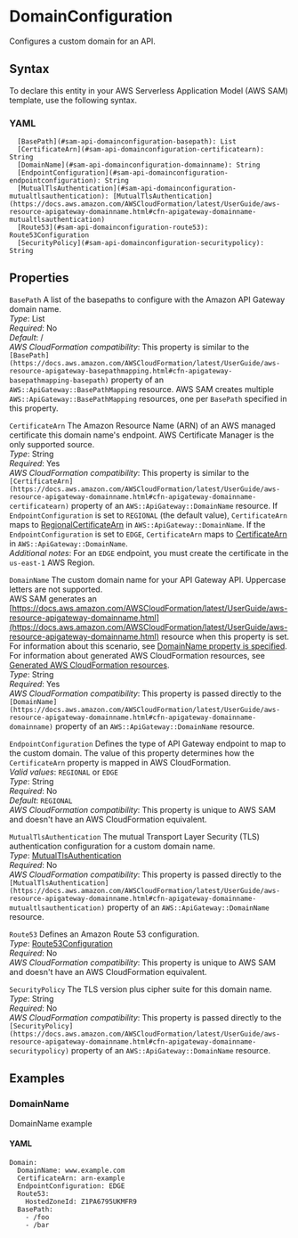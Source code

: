# DomainConfiguration<a name="sam-property-api-domainconfiguration"></a>

Configures a custom domain for an API\.

## Syntax<a name="sam-property-api-domainconfiguration-syntax"></a>

To declare this entity in your AWS Serverless Application Model \(AWS SAM\) template, use the following syntax\.

### YAML<a name="sam-property-api-domainconfiguration-syntax.yaml"></a>

```
  [BasePath](#sam-api-domainconfiguration-basepath): List
  [CertificateArn](#sam-api-domainconfiguration-certificatearn): String
  [DomainName](#sam-api-domainconfiguration-domainname): String
  [EndpointConfiguration](#sam-api-domainconfiguration-endpointconfiguration): String
  [MutualTlsAuthentication](#sam-api-domainconfiguration-mutualtlsauthentication): [MutualTlsAuthentication](https://docs.aws.amazon.com/AWSCloudFormation/latest/UserGuide/aws-resource-apigateway-domainname.html#cfn-apigateway-domainname-mutualtlsauthentication)
  [Route53](#sam-api-domainconfiguration-route53): Route53Configuration
  [SecurityPolicy](#sam-api-domainconfiguration-securitypolicy): String
```

## Properties<a name="sam-property-api-domainconfiguration-properties"></a>

 `BasePath`   <a name="sam-api-domainconfiguration-basepath"></a>
A list of the basepaths to configure with the Amazon API Gateway domain name\.  
*Type*: List  
*Required*: No  
*Default*: /  
*AWS CloudFormation compatibility*: This property is similar to the `[BasePath](https://docs.aws.amazon.com/AWSCloudFormation/latest/UserGuide/aws-resource-apigateway-basepathmapping.html#cfn-apigateway-basepathmapping-basepath)` property of an `AWS::ApiGateway::BasePathMapping` resource\. AWS SAM creates multiple `AWS::ApiGateway::BasePathMapping` resources, one per `BasePath` specified in this property\.

 `CertificateArn`   <a name="sam-api-domainconfiguration-certificatearn"></a>
The Amazon Resource Name \(ARN\) of an AWS managed certificate this domain name's endpoint\. AWS Certificate Manager is the only supported source\.  
*Type*: String  
*Required*: Yes  
*AWS CloudFormation compatibility*: This property is similar to the `[CertificateArn](https://docs.aws.amazon.com/AWSCloudFormation/latest/UserGuide/aws-resource-apigateway-domainname.html#cfn-apigateway-domainname-certificatearn)` property of an `AWS::ApiGateway::DomainName` resource\. If `EndpointConfiguration` is set to `REGIONAL` \(the default value\), `CertificateArn` maps to [RegionalCertificateArn](https://docs.aws.amazon.com/AWSCloudFormation/latest/UserGuide/aws-resource-apigateway-domainname.html#cfn-apigateway-domainname-regionalcertificatearn) in `AWS::ApiGateway::DomainName`\. If the `EndpointConfiguration` is set to `EDGE`, `CertificateArn` maps to [CertificateArn](https://docs.aws.amazon.com/AWSCloudFormation/latest/UserGuide/aws-resource-apigateway-domainname.html#cfn-apigateway-domainname-certificatearn) in `AWS::ApiGateway::DomainName`\.  
*Additional notes*: For an `EDGE` endpoint, you must create the certificate in the `us-east-1` AWS Region\.

 `DomainName`   <a name="sam-api-domainconfiguration-domainname"></a>
The custom domain name for your API Gateway API\. Uppercase letters are not supported\.  
AWS SAM generates an [https://docs.aws.amazon.com/AWSCloudFormation/latest/UserGuide/aws-resource-apigateway-domainname.html](https://docs.aws.amazon.com/AWSCloudFormation/latest/UserGuide/aws-resource-apigateway-domainname.html) resource when this property is set\. For information about this scenario, see [DomainName property is specified](sam-specification-generated-resources-api.md#sam-specification-generated-resources-api-domain-name)\. For information about generated AWS CloudFormation resources, see [Generated AWS CloudFormation resources](sam-specification-generated-resources.md)\.  
*Type*: String  
*Required*: Yes  
*AWS CloudFormation compatibility*: This property is passed directly to the `[DomainName](https://docs.aws.amazon.com/AWSCloudFormation/latest/UserGuide/aws-resource-apigateway-domainname.html#cfn-apigateway-domainname-domainname)` property of an `AWS::ApiGateway::DomainName` resource\.

 `EndpointConfiguration`   <a name="sam-api-domainconfiguration-endpointconfiguration"></a>
Defines the type of API Gateway endpoint to map to the custom domain\. The value of this property determines how the `CertificateArn` property is mapped in AWS CloudFormation\.  
*Valid values*: `REGIONAL` or `EDGE`  
*Type*: String  
*Required*: No  
*Default*: `REGIONAL`  
*AWS CloudFormation compatibility*: This property is unique to AWS SAM and doesn't have an AWS CloudFormation equivalent\.

 `MutualTlsAuthentication`   <a name="sam-api-domainconfiguration-mutualtlsauthentication"></a>
The mutual Transport Layer Security \(TLS\) authentication configuration for a custom domain name\.  
*Type*: [MutualTlsAuthentication](https://docs.aws.amazon.com/AWSCloudFormation/latest/UserGuide/aws-resource-apigateway-domainname.html#cfn-apigateway-domainname-mutualtlsauthentication)  
*Required*: No  
*AWS CloudFormation compatibility*: This property is passed directly to the `[MutualTlsAuthentication](https://docs.aws.amazon.com/AWSCloudFormation/latest/UserGuide/aws-resource-apigateway-domainname.html#cfn-apigateway-domainname-mutualtlsauthentication)` property of an `AWS::ApiGateway::DomainName` resource\.

 `Route53`   <a name="sam-api-domainconfiguration-route53"></a>
Defines an Amazon Route 53 configuration\.  
*Type*: [Route53Configuration](sam-property-api-route53configuration.md)  
*Required*: No  
*AWS CloudFormation compatibility*: This property is unique to AWS SAM and doesn't have an AWS CloudFormation equivalent\.

 `SecurityPolicy`   <a name="sam-api-domainconfiguration-securitypolicy"></a>
The TLS version plus cipher suite for this domain name\.  
*Type*: String  
*Required*: No  
*AWS CloudFormation compatibility*: This property is passed directly to the `[SecurityPolicy](https://docs.aws.amazon.com/AWSCloudFormation/latest/UserGuide/aws-resource-apigateway-domainname.html#cfn-apigateway-domainname-securitypolicy)` property of an `AWS::ApiGateway::DomainName` resource\.

## Examples<a name="sam-property-api-domainconfiguration--examples"></a>

### DomainName<a name="sam-property-api-domainconfiguration--examples--domainname"></a>

DomainName example

#### YAML<a name="sam-property-api-domainconfiguration--examples--domainname--yaml"></a>

```
Domain:
  DomainName: www.example.com
  CertificateArn: arn-example
  EndpointConfiguration: EDGE
  Route53:
    HostedZoneId: Z1PA6795UKMFR9
  BasePath:
    - /foo
    - /bar
```